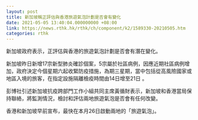 ```yaml
---
layout: post
title: 新加坡稱正評估與香港旅遊氣泡計劃是否會有變化
date: 2021-05-05 13:40:04.000000000 +08:00
link: https://news.rthk.hk/rthk/ch/component/k2/1589330-20210505.htm
categories: rthk
---
```


新加坡政府表示，正評估與香港的旅遊氣泡計劃是否會有潛在變化。

新加坡昨日新增17宗新型肺炎確診個案，5宗屬於社區病例，因應近期社區病例增加，政府決定今個星期六起收緊防疫措施，為期三星期，當中包括從高風險國家或地區入境的旅客，在指定設施隔離檢疫時間由14日增至21日 。

彭博社引述新加坡抗疫跨部門工作小組共同主席黃循財表示，新加坡和香港當局保持聯絡，將監測情況，檢討和評估兩地旅遊氣泡是否會有任何改變。

香港和新加坡早前宣布，最快在本月26日啟動兩地的「旅遊氣泡」。
